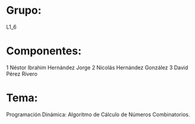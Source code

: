 # Grupo: 
  L1_6
  
# Componentes:
  1 Néstor Ibrahim Hernández Jorge
  2 Nicolás Hernández González
  3 David Pérez Rivero
  
# Tema:
  Programación Dinámica: Algoritmo de Cálculo de Números Combinatorios.
 
